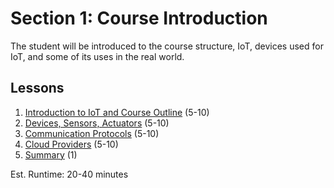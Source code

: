 # Section 1: Course Introduction
The student will be introduced to the course structure, IoT, devices used for
IoT, and some of its uses in the real world.

## Lessons
1. [Introduction to IoT and Course Outline](01-Intro.md) (5-10)
2. [Devices, Sensors, Actuators](02-Devices.md) (5-10)
3. [Communication Protocols](03-Protocols.md) (5-10)
4. [Cloud Providers](04-CloudProviders.md) (5-10)
5. [Summary](05-Summary.md) (1)

Est. Runtime: 20-40 minutes
